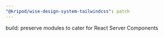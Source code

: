 ```yaml
---
"@kripod/wise-design-system-tailwindcss": patch
---
```


build: preserve modules to cater for React Server Components
